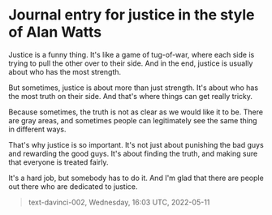 # Journal entry for justice in the style of Alan Watts



Justice is a funny thing. It's like a game of tug-of-war, where each side is trying to pull the other over to their side. And in the end, justice is usually about who has the most strength.

But sometimes, justice is about more than just strength. It's about who has the most truth on their side. And that's where things can get really tricky.

Because sometimes, the truth is not as clear as we would like it to be. There are gray areas, and sometimes people can legitimately see the same thing in different ways.

That's why justice is so important. It's not just about punishing the bad guys and rewarding the good guys. It's about finding the truth, and making sure that everyone is treated fairly.

It's a hard job, but somebody has to do it. And I'm glad that there are people out there who are dedicated to justice.

> text-davinci-002, Wednesday, 16:03 UTC, 2022-05-11
